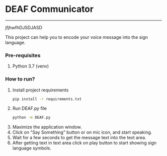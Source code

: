 # DEAF Communicator
**************************************************

jfjhwfhDJSDJASD

This project can help you to encode your voice message into the sign language.

### Pre-requisites
1. Python 3.7 (venv)

### How to run?
1. Install project requirements
    ```bash
   pip install -r requirements.txt
   ```
2. Run DEAF.py file
    ```bash
   python -m DEAF.py
   ```
3. Maximize the application window.
4. Click on "Say Something" button or on mic icon, and start speaking.
5. Wait for a few seconds to get the message text into the text area.
6. After getting text in text area click on play button to start showing sign language symbols.

